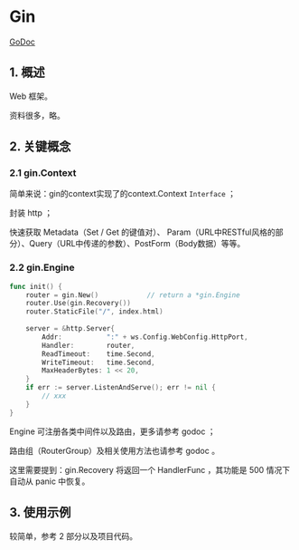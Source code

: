 # Gin



[GoDoc](https://godoc.org/github.com/gin-gonic/gin)



## 1. 概述

Web 框架。

资料很多，略。



## 2. 关键概念

### 2.1 gin.Context

简单来说：gin的context实现了的context.Context `Interface` ；

封装 http ；

快速获取 Metadata（Set / Get 的键值对）、 Param（URL中RESTful风格的部分）、Query（URL中传递的参数）、PostForm（Body数据）等等。



### 2.2 gin.Engine

```go
func init() {
    router = gin.New()            // return a *gin.Engine
    router.Use(gin.Recovery())
    router.StaticFile("/", index.html)
    
    server = &http.Server{
        Addr:           ":" + ws.Config.WebConfig.HttpPort,
        Handler:        router,
        ReadTimeout:    time.Second,
        WriteTimeout:   time.Second,
        MaxHeaderBytes: 1 << 20,
    }
    if err := server.ListenAndServe(); err != nil {
        // xxx
    }
}
```

Engine 可注册各类中间件以及路由，更多请参考 godoc ；

路由组（RouterGroup）及相关使用方法也请参考 godoc 。

这里需要提到：gin.Recovery 将返回一个 HandlerFunc ，其功能是 500 情况下自动从 panic 中恢复。



## 3. 使用示例

较简单，参考 2 部分以及项目代码。

